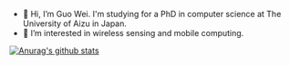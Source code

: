 - 👋 Hi, I’m Guo Wei. I'm studying for a PhD in computer science at The University of Aizu in Japan.
- 👀 I’m interested in wireless sensing and mobile computing.


[![Anurag's github stats](https://github-readme-stats.vercel.app/api?username=dgwr&theme=cobalt)](https://github.com/anuraghazra/github-readme-stats)


<!---
dgwr/dgwr is a ✨ special ✨ repository because its `README.md` (this file) appears on your GitHub profile.
You can click the Preview link to take a look at your changes.
--->
